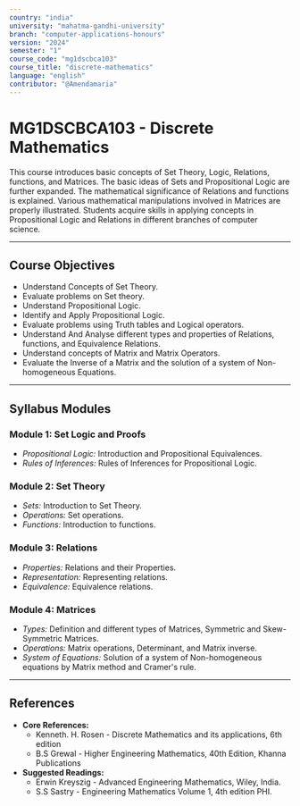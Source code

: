 ```yaml
---
country: "india"
university: "mahatma-gandhi-university"
branch: "computer-applications-honours"
version: "2024"
semester: "1"
course_code: "mg1dscbca103"
course_title: "discrete-mathematics"
language: "english"
contributor: "@Amendamaria"
---
```

# MG1DSCBCA103 - Discrete Mathematics

This course introduces basic concepts of Set Theory, Logic, Relations, functions, and Matrices. The basic ideas of Sets and Propositional Logic are further expanded. The mathematical significance of Relations and functions is explained. Various mathematical manipulations involved in Matrices are properly illustrated. Students acquire skills in applying concepts in Propositional Logic and Relations in different branches of computer science.

---
## Course Objectives

* Understand Concepts of Set Theory.
* Evaluate problems on Set theory.
* Understand Propositional Logic.
* Identify and Apply Propositional Logic.
* Evaluate problems using Truth tables and Logical operators.
* Understand And Analyse different types and properties of Relations, functions, and Equivalence Relations.
* Understand concepts of Matrix and Matrix Operators.
* Evaluate the Inverse of a Matrix and the solution of a system of Non-homogeneous Equations.

---
## Syllabus Modules

### Module 1: Set Logic and Proofs
* *Propositional Logic:* Introduction and Propositional Equivalences.
* *Rules of Inferences:* Rules of Inferences for Propositional Logic.

### Module 2: Set Theory
* *Sets:* Introduction to Set Theory.
* *Operations:* Set operations.
* *Functions:* Introduction to functions.

### Module 3: Relations
* *Properties:* Relations and their Properties.
* *Representation:* Representing relations.
* *Equivalence:* Equivalence relations.

### Module 4: Matrices
* *Types:* Definition and different types of Matrices, Symmetric and Skew-Symmetric Matrices.
* *Operations:* Matrix operations, Determinant, and Matrix inverse.
* *System of Equations:* Solution of a system of Non-homogeneous equations by Matrix method and Cramer's rule.

---
## References
* **Core References:**
    * Kenneth. H. Rosen - Discrete Mathematics and its applications, 6th edition
    * B.S Grewal - Higher Engineering Mathematics, 40th Edition, Khanna Publications
* **Suggested Readings:**
    * Erwin Kreyszig - Advanced Engineering Mathematics, Wiley, India.
    * S.S Sastry - Engineering Mathematics Volume 1, 4th edition PHI.